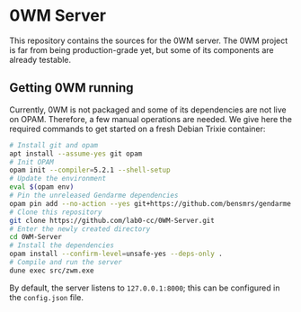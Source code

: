 # 0WM Server

This repository contains the sources for the 0WM server. The 0WM project is far from being production-grade yet, but some of its components are already testable.

## Getting 0WM running

Currently, 0WM is not packaged and some of its dependencies are not live on OPAM. Therefore, a few manual operations are needed. We give here the required commands to get started on a fresh Debian Trixie container:

```bash
# Install git and opam
apt install --assume-yes git opam
# Init OPAM
opam init --compiler=5.2.1 --shell-setup
# Update the environment
eval $(opam env)
# Pin the unreleased Gendarme dependencies
opam pin add --no-action --yes git+https://github.com/bensmrs/gendarme
# Clone this repository
git clone https://github.com/lab0-cc/0WM-Server.git
# Enter the newly created directory
cd 0WM-Server
# Install the dependencies
opam install --confirm-level=unsafe-yes --deps-only .
# Compile and run the server
dune exec src/zwm.exe
```

By default, the server listens to `127.0.0.1:8000`; this can be configured in the `config.json` file.